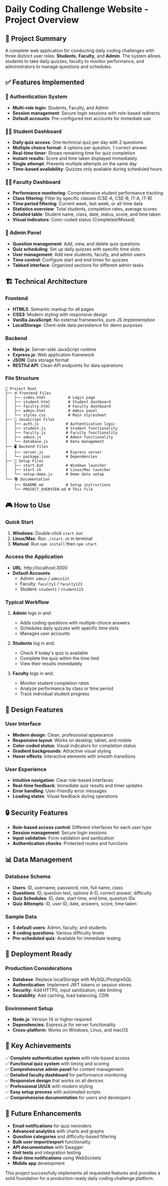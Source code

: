 # Daily Coding Challenge Website - Project Overview

## 🎯 Project Summary

A complete web application for conducting daily coding challenges with three distinct user roles: **Students**, **Faculty**, and **Admin**. The system allows students to take daily quizzes, faculty to monitor performance, and administrators to manage questions and schedules.

## ✅ Features Implemented

### 🔐 Authentication System
- **Multi-role login**: Students, Faculty, and Admin
- **Session management**: Secure login sessions with role-based redirects
- **Default accounts**: Pre-configured test accounts for immediate use

### 👨‍🎓 Student Dashboard
- **Daily quiz access**: One technical quiz per day with 2 questions
- **Multiple choice format**: 4 options per question, 1 correct answer
- **Real-time timer**: Shows remaining time for quiz completion
- **Instant results**: Score and time taken displayed immediately
- **Single attempt**: Prevents multiple attempts on the same day
- **Time-based availability**: Quizzes only available during scheduled hours

### 👨‍🏫 Faculty Dashboard
- **Performance monitoring**: Comprehensive student performance tracking
- **Class filtering**: Filter by specific classes (CSE-A, CSE-B, IT-A, IT-B)
- **Time period filtering**: Current week, last week, or all-time data
- **Statistics overview**: Total students, completion rates, average scores
- **Detailed table**: Student name, class, date, status, score, and time taken
- **Visual indicators**: Color-coded status (Completed/Missed)

### 🔧 Admin Panel
- **Question management**: Add, view, and delete quiz questions
- **Quiz scheduling**: Set up daily quizzes with specific time slots
- **User management**: Add new students, faculty, and admin users
- **Time control**: Configure start and end times for quizzes
- **Tabbed interface**: Organized sections for different admin tasks

## 🏗️ Technical Architecture

### Frontend
- **HTML5**: Semantic markup for all pages
- **CSS3**: Modern styling with responsive design
- **Vanilla JavaScript**: No external frameworks, pure JS implementation
- **LocalStorage**: Client-side data persistence for demo purposes

### Backend
- **Node.js**: Server-side JavaScript runtime
- **Express.js**: Web application framework
- **JSON**: Data storage format
- **RESTful API**: Clean API endpoints for data operations

### File Structure
```
📁 Project Root
├── 🌐 Frontend Files
│   ├── index.html          # Login page
│   ├── student.html        # Student dashboard
│   ├── faculty.html        # Faculty dashboard
│   ├── admin.html          # Admin panel
│   └── styles.css          # Main stylesheet
├── 📜 JavaScript Files
│   ├── auth.js            # Authentication logic
│   ├── student.js         # Student functionality
│   ├── faculty.js         # Faculty functionality
│   ├── admin.js           # Admin functionality
│   └── database.js        # Data management
├── 🖥️ Backend Files
│   ├── server.js          # Express server
│   └── package.json       # Dependencies
├── 🚀 Setup Files
│   ├── start.bat          # Windows launcher
│   ├── start.sh           # Linux/Mac launcher
│   └── setup-demo.js      # Demo data setup
└── 📚 Documentation
    ├── README.md          # Setup instructions
    └── PROJECT_OVERVIEW.md # This file
```

## 🎮 How to Use

### Quick Start
1. **Windows**: Double-click `start.bat`
2. **Linux/Mac**: Run `./start.sh` in terminal
3. **Manual**: Run `npm install` then `npm start`

### Access the Application
- **URL**: http://localhost:3000
- **Default Accounts**:
  - Admin: `admin` / `admin123`
  - Faculty: `faculty1` / `faculty123`
  - Student: `student1` / `student123`

### Typical Workflow
1. **Admin** logs in and:
   - Adds coding questions with multiple-choice answers
   - Schedules daily quizzes with specific time slots
   - Manages user accounts

2. **Students** log in and:
   - Check if today's quiz is available
   - Complete the quiz within the time limit
   - View their results immediately

3. **Faculty** logs in and:
   - Monitor student completion rates
   - Analyze performance by class or time period
   - Track individual student progress

## 🎨 Design Features

### User Interface
- **Modern design**: Clean, professional appearance
- **Responsive layout**: Works on desktop, tablet, and mobile
- **Color-coded status**: Visual indicators for completion status
- **Gradient backgrounds**: Attractive visual styling
- **Hover effects**: Interactive elements with smooth transitions

### User Experience
- **Intuitive navigation**: Clear role-based interfaces
- **Real-time feedback**: Immediate quiz results and timer updates
- **Error handling**: User-friendly error messages
- **Loading states**: Visual feedback during operations

## 🔒 Security Features

- **Role-based access control**: Different interfaces for each user type
- **Session management**: Secure login sessions
- **Input validation**: Form validation and sanitization
- **Authentication checks**: Protected routes and functions

## 📊 Data Management

### Database Schema
- **Users**: ID, username, password, role, full name, class
- **Questions**: ID, question text, options A-D, correct answer, difficulty
- **Quiz Schedules**: ID, date, start time, end time, question IDs
- **Quiz Attempts**: ID, user ID, date, answers, score, time taken

### Sample Data
- **5 default users**: Admin, faculty, and students
- **8 coding questions**: Various difficulty levels
- **Pre-scheduled quiz**: Available for immediate testing

## 🚀 Deployment Ready

### Production Considerations
- **Database**: Replace localStorage with MySQL/PostgreSQL
- **Authentication**: Implement JWT tokens or session stores
- **Security**: Add HTTPS, input sanitization, rate limiting
- **Scalability**: Add caching, load balancing, CDN

### Environment Setup
- **Node.js**: Version 14 or higher required
- **Dependencies**: Express.js for server functionality
- **Cross-platform**: Works on Windows, Linux, and macOS

## 🎯 Key Achievements

✅ **Complete authentication system** with role-based access  
✅ **Functional quiz system** with timing and scoring  
✅ **Comprehensive admin panel** for content management  
✅ **Detailed faculty dashboard** for performance monitoring  
✅ **Responsive design** that works on all devices  
✅ **Professional UI/UX** with modern styling  
✅ **Easy setup process** with automated scripts  
✅ **Comprehensive documentation** for users and developers  

## 🔮 Future Enhancements

- **Email notifications** for quiz reminders
- **Advanced analytics** with charts and graphs
- **Question categories** and difficulty-based filtering
- **Bulk user import/export** functionality
- **API documentation** with Swagger
- **Unit tests** and integration testing
- **Real-time notifications** using WebSockets
- **Mobile app** development

This project successfully implements all requested features and provides a solid foundation for a production-ready daily coding challenge platform.
